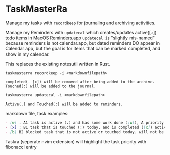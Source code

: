 # TaskMasterRa

Manage my tasks with `recordkeep` for journaling and archiving activities.

Manage my Reminders with `updatecal` which creates/updates active([.:]) todo items in MacOS Reminders.app
    `updatecal is` "slightly mis-named" because reminders is not calendar.app, but dated reminders DO appear in Calendar app, but the goal is for items that can be marked completed, and show in my calendar.


This replaces the existing notesutil written in Rust.

`taskmasterra recordkeep -i <markdownfilepath>` 

    completed(- [x]) will be removed after being added to the archive.
    Touched(:) will be added to the journal.
    
`taskmasterra updatecal -i <markdownfilepath>` 
    
    Active(.) and Touched(:) will be added to reminders.

markdown file, task examples:

```markdown
- [w] . A1 task is active (.) and has some work done ([w]), A priority and fibonacci est effort 1, active or touched so added to reminders due today
- [x] : B1 task that is touched (:) today, and is completed ([x]) active or touched so added to reminders due today
- [b] B2 blocked task that is not active or touched today. will not be added to reminders\
```

Taskra (seperate nvim extension) will highlight the task priority with fibonacci entry
